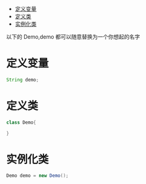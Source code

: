 <script>
    const h1 = document.querySelector(`h1`)
    const a = h1.querySelector(`a`)
    if (a.href===`https://mark.yrf.pub/`) h1.style.display = 'none'
</script>
<!-- TOC -->

- [定义变量](#%E5%AE%9A%E4%B9%89%E5%8F%98%E9%87%8F)
- [定义类](#%E5%AE%9A%E4%B9%89%E7%B1%BB)
- [实例化类](#%E5%AE%9E%E4%BE%8B%E5%8C%96%E7%B1%BB)

<!-- /TOC -->

以下的 Demo,demo 都可以随意替换为一个你想起的名字

# 定义变量

```java
String demo;
```

# 定义类

```java
class Demo{

}
```

# 实例化类

```java
Demo demo = new Demo();
```
